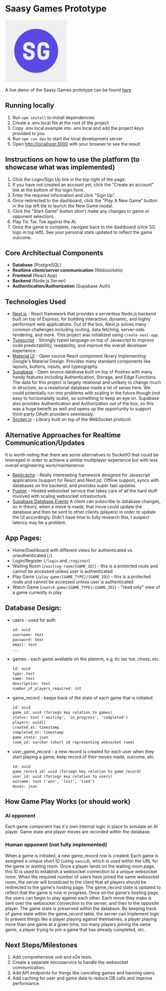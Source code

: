 # Saasy Games Prototype
<img src="public/images/logos/saasy-games-1.png" width="200" />

A live demo of the Saasy Games prototype can be found [here](https://game-platform-mmlg3tt7h-camlough.vercel.app/)

## Running locally
1. Run `npm install` to install dependencies
2. Create a .env.local file at the root of the project
3. Copy .env.local.example into .env.local and add the project keys provided to you
4. Run `npm run dev` to start the local development server
5. Open [http://localhost:3000](http://localhost:3000) with your browser to see the result

## Instructions on how to use the platform (to showcase what was implemented)
1. Click the Login/Sign Up link in the top right of the page.
2. If you have not created an account yet, click the "Create an account" link at the bottom of the login form.
3. Enter the required information and click "Sign Up".
4. Once redirected to the dashboard, click the "Play A New Game" button in the top left tile to launch the New Game modal.
5. Click the "Start Game" button (don't make any changes to game or opponent selection).
6. Play Tic Tac Toe against the AI.
7. Once the game is complete, navigate back to the dashboard (click SG logo in top left). See your personal stats updated to reflect the game outcome. 

## Core Architectual Components
* **Database** (PostgreSQL)
* **Realtime client/server communication** (Websockets)
* **Frontend** (React App)
* **Backend** (Node.js Server) 
* **Authentication/Authorization** (Supabase Auth)

## Technologies Used
* [Next.js](https://nextjs.org/) - React framework that provides a serverless Node.js backend built on top of Express, for building interactive, dynamic, and highly performant web applications. Out of the box, Next.js solves many common challenges including routing, data fetching, server-side rendering, and more. This project was initialized using `create-next-app`.
* [Typescript](https://www.typescriptlang.org/) - Strongly typed language on top of Javascript to improve code predictablility, readability, and improve the overall developer experience. 
* [Material UI](https://mui.com/material-ui/getting-started/overview/) - Open source React component library implementing Google's Material Design. Provides many standard components like layouts, buttons, inputs, and typeography. 
* [Supabase](https://supabase.com/) - Open source database built on top of Postres with many handy features including Authentication, Storage, and Edge Functions. The data for this project is largely relational and unlikely to change much in structure, so a realational database made a lot of sense here. We could potentially run into problems with scaling in the future though (not easy to horizonatally scale), so something to keep an eye on. Supabase also provides Authentication and Authorization out of the box, so this was a huge benefit as well and opens up the opportunity to support third-party OAuth providers seemlessly.
* [Socket.io](https://socket.io/) - Library built on top of the WebSocket protocol.

## Alternative Approaches for Realtime Communication/Updates
It is worth noting that there are some alternatives to SocketIO that could be leveraged in order to achieve a similar multiplayer experience but with less overall engineering work/maintanence:
* [Replicache](https://replicache.dev/) - Really intereseting framework designed for Javascript applications (support for React and Next.js). Offline support, syncs with databases on the backend, and provides super fast updates.
* [Pusher](https://pusher.com/channels) - Hosted websocket service that takes care of all the hard stuff involved with scaling websocket infrastucture.
* [Supabase Database Events](https://supabase.com/docs/reference/javascript/subscribe) A client can subscribe to database changes, so in theory, when a move is made, that move could update the database and then be sent to other clients (players) in order to update the UI accordingly. Didn't have time to fully research this, I suspect latency may be a problem.

## App Pages: 
* Home/Dashboard with different views for authenticated vs. unauthenticated (`/`)
* Login/Register (`/login` and `/register`)
* Waiting Room (`/waiting-room/{GAME_ID}`) - this is a protected route and cannot be accessed unless user is authenticated
* Play Game (`/play-game/{GAME_TYPE}/{GAME_ID}`) - this is a protected route and cannot be accessed unless user is authenticated
* Watch Game (`/watch-game/{GAME_TYPE}/{GAME_ID}`) - "read only" view of a game currently in play

## Database Design:
* users - used for auth
    ```
    id: uuid
    username: text
    password: text
    email: text
    ...
    ```
* games - each game available on the platorm, e.g. tic tac toe, chess, etc. 
    ```
    id: uuid
    type: text
    name: text
    description: text
    number_of_players_required: int
    ```

* game_record - keeps track of the state of each game that is initiated
    ```
    id: uuid
    game_id: uuid (foriegn key relation to games)
    status: text ('waiting', 'in_progress', 'completed')
    players: uuid[]
    created_at: timestamp
    completed_at: timestamp
    game_state: json
    room_id: varchar (short id representing websocket room)
    ```    
* user_game_record - a new record is created for each user when they start playing a game, keep record of their moves made, outcome, etc. 
    ```
    id: uuid
    game_record_id: uuid (foriegn key relation to game_record)
    user_id: uuid (foriegn key relation to users)
    outcome: text ('won', 'lost', 'tied')
    moves: json
    ```

## How Game Play Works (or should work)
### AI opponent
Each game component has it's own internal logic in place to simulate an AI player. Game state and player moves are recorded within the database.

### Human opponent (not fully implemented)
When a game is initiated, a new game_record row is created. Each game is assigned a unique short ID (using `nanoid`), which is used within the URL for the game or waiting room. Once a player lands on the waiting room page, this ID is used to establish a websocket connection to a unique websocket room. When the required number of users have joined the same websocket room, the server will broadcast to the client that all players should be redirected to the game's hosting page. The game_record state is updated to reflect that the game is now in progress. Once on the game's hosting page, the users can begin to play against each other. Each move they make is sent over the websocket connection to the server, and then to the opposite player. The game state is preserved within the database. By keeping track of game state within the game_record table, the server can implement logic to prevent things like a player playing against themselves, a player playing more than one game at a given time, too many players joining the same game, a player trying to join a game that has already completed, etc. 

## Next Steps/Milestones
1. Add comprehensive unit and e2e tests.
2. Create a separate microservice to handle the websocket communication.
3. Add API endpoints for things like canceling games and banning users.
4. Add caching for user and game data to reduce DB calls and improve performance.